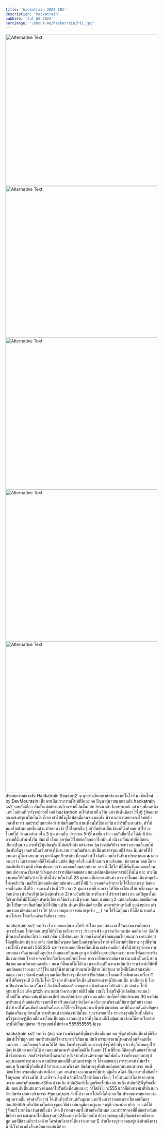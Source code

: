 ```yaml
---
title: 'hackatrain 2022 CNX'
description: 'hackatrain'
pubDate: 'Jul 08 2022'
heroImage: '/about-me/hackatrain/ht1.jpg'
---
```

<img src="/about-me/hackatrain/ht1.jpg" alt="Alternative Text" width="500" />
<img src="/about-me/hackatrain/ht2.jpg" alt="Alternative Text" width="500" />
<img src="/about-me/hackatrain/ht3.jpg" alt="Alternative Text" width="500" />
<img src="/about-me/hackatrain/ht4.jpg" alt="Alternative Text" width="500" />
<img src="/about-me/hackatrain/ht5.jpg" alt="Alternative Text" width="500" />
ประสบการณ์แข่งขัน Hackatrain Season2
ณ อุทยานวิทยาศาสตร์และเทคโนโลยี ม.เชียงใหม่
by DevMountain
เป็นการเปิดประการณ์ใหม่ที่ดีและเจอ ปัญหาวุ่นวายมากเช่นกัน
hackatrain ss2 รอบคัดเลือก
เริ่มตั้งแต่สมัครแข่งกิจกรรมนี้วันนั้นกลับ บ้านมาเข้า facebook แล้วเจอพี่คนหนึ่งแชร์ ไลฟ์สดที่กําลังจะปล่อยโจทย์ hackathon มาให้ทําภายใน1วัน แล้ววันนั้นคิดอะไรไม่รู้ รู้สึกอยากลองแข่งขําๆแพ้ไม่เป็นไร ก็เลย เข้าไปนั่งดูไลฟ์สดนั้นจนจบ และนั่ง พิจารณาความยากของโจทย์กับเวลาที่จะ ทํา พอประเมินและคิดว่าทําทันก็เลยทัก
ชวนเพื่อนให้ไปแข่งกัน แล้วรีบปั่นงานส่วน
ตัวให้หมดรีบเข้านอนเตรียมตัวมาทําตอน เช้า (ใจโคตรเย็น )
เช้าวันถัดมาตื่นเช้ามาก็นั่งทําเลย ทําไป งงโจทย์ไป กําหนดส่งภายใน 3 ทุ่ม ตอนนั้น ประมาณ 5-6โมงเย็นกว่าๆ เจอบัคที่แก้ไม่ ได้สักที ด้วยความที่นั่งทํามาทั้งวัน สมองก็ เริ่มเบลอๆคิดไรไม่ออกก็ลุกออกไปพักแป
ปนึง
กลับมาทําอีกทีตอนเกือบๆ1ทุ่ม จน กระทั่ง2ทุ่มนิดๆก็แก้ได้เลยรีบส่ง แล้วมารอ ลุ้นว่าจะติดรึป่าว ระหว่างรอผลก็แอบไป ส่องทีมอื่นๆ เจอทําเป็นเว็บสวยๆใช้งานง่าย
ส่วนทีมตัวเองทําเป็นหน้าดําๆแบบปี1 ต้อง
พิมพ์คําสั่งใช้งานเอา ดูใช้งานยากมากๆ เลยนั่งคุยปรึกษากับเพื่อนแล้วทําใจนิดนึง
จนถึงวันที่เพจประกาศผล ♣ ผลออก
มาว่า ได้เข้ารอบต่อก็ดีใจนิดนึง แต่ติด ปัญหาคือไปแข่งไกลมาก และติดสอบ ปลายภาค ตอนนั้นจะสละสิทธิ์แล้ว แต่มี เพื่อนทักมาบอกว่า ลองขอเลื่อนสอบปลาย
ภาคเผื่อได้ไป
ทีนี้ก็เริ่มขั้นตอนขอเลื่อนสอบปลายภาค เริ่มจากส่งอีเมลหาอาจารย์ติดต่อขอสอบ ย้อนหลังแต่ติดต่ออาจารย์ยังไม่ได้ และ
ทางทีมงานบอกให้ยืนยันว่าจะไปหรือไม่
ภายในวันที่ 23 ตุลาคม ก็เลยลองเดินหา อาจารย์ในมอ เดินหาทุกวันไม่เจอสักวัน เมลก็ยังไม่ตอบติดต่อทุกช่องทางแต่ยังไม่มี วี่แววเลยคิดว่าน่าจะไม่ได้ไปละเพราะ ติดต่อขอเลื่อนสอบไม่ได้ :
จนกระทั่งวันที่ 22 เวลา 2 ทุ่มอาจารย์ก็ ตอบว่า ให้ไปแข่งได้แต่ให้ทําเรื่องขอสอบ ย้อนด้วย (ทําเรื่องก็วุ่นนิดนึงเดินทั่วมอ 3) และยืนยันกับทางทีมงานไปว่าจะเข้าแข่ง
ต่อ
แต่ปัญหาใหม่ก็เข้ามาคือไม่มีโน๊ตบุ๊ค สําหรับไปแข่งก็คิดว่างานนี้จุกแบบล้มละ ลายแน่ๆ 2 แต่ลองติดต่อมอขอยืมก่อน เดินไปยืมหลายที่แต่ที่มอไม่มีให้ยืม แต่วัน นั้นคนที่ติดต่อด้วยเป็น อาจารย์ท่านหนึ่งที่ คุยด้วยบ่อย เค้าเลยจะลองติดต่อภาควิชา ให้ (ต้องขอบคุณอาจารย์มากๆครับ __ ) จน ได้โน๊ตบุ๊คมา ทีนี้ก็สามารถเดินทางไปแข่ง ได้เหลือแค่รอวันที่แข่ง less


hackatrain ss2 รอบชิง
เริ่มจากออกเดินทางไปหัวลําโพง ออก ก่อนเวลาไว้พอสมควรเผื่อหลงเพราะไม่เคย
ไปมาก่อน สรุปไปถึงไวมากนั่งรอยาวๆ
ประมาณ4ชม.กว่าจะถึงเวลานัด พอถึงเวลา นัดก็มีพี่ทีมงานโทรเรียกไปช่วยขนข้าวขึ้น
รถไฟก่อนเลย S
ก่อนขึ้นรถไฟซื้อขนมตุนไปเยอะมาก
เพราะคิดว่าได้อยู่ยันเช้าแน่ๆ และมาถึง ก่อนทีมอื่นๆเลยเลือกนั่งหน้าๆเผื่องงโจทย์ จะได้ถามพี่ๆทีมงาน สรุปพี่ๆทีมงานไปนั่ง
ด้านหลัง 555555
ระหว่างรอรถออกก็เจอพี่คนนึงมาแข่ง
คนเดียว นั่งที่นั่งข้างๆ ด้วยความอยากลอง หัดชวนคนอื่นคุยบ้าง ก็เลยลองทักชวนคุย ดู แล้วก็นั่งคุยยาวยันงานจบ พอรถไฟออกทางพี่ๆทีมงานปล่อย
โจทย์ พอเจอโทย์ก็เครียดเลยโจทย์โคตร ยาก เปลี่ยนความคิดจากจะมาแข่งเป็นหนี สอบปลายภาคมาเที่ยวแทนละกัน - ขนม ที่ซื้อมาก็ไม่ได้กิน เพราะมัวแต่ปั่นงานจนลืม
หิว
ระหว่างทําก็มีพี่ที่เคยทักคอยช่วยแนะ
นําวิธีให้ แล้วก็นั่งทํานอนทําบนรถไฟที่ส่าย ไปส่ายมา รถไฟที่เน็ตพร้อมจะดับตลอด เวลา : ต้องนั่งรอสัญญาณเน็ตเป็นช่วงๆ เพื่อจะหาวิธีแก้บัคและโหลดเครื่องมือมาลง
เครื่อง C
ทําไปเรื่อยๆจนตี 3 เริ่มไม่ไหว 5) เลย พักเบรคให้เพื่อนช่วยต่อแล้วหนีไปนอน ตื่น มาเกือบๆ 6 โมงมาปั่นต่อจนถึงเวลา7โมง ก็ ถึงเชียงใหม่และต้องหยุดทํา แล้วเดินทาง ไปกินข้าวเช้า ต่อด้วยไปที่ อุทยานที่ มช.เพื่อ pitch งาน
และแล้วความวุ่นวายก็เริ่มขึ้น งานยัง ไม่เสร็จดี(เหลืออีกเยอะเลย ) สไลด์ก็ไม่ พร้อม แต่มาถึงสถานที่พรีเซนต์เรียบร้อย แล้ว และเหลือเวลาก็เหลืออีกประมาณ 30
นาทีก่อนพรีเซนต์ ก็เลยต้องรีบวางบทที่จะ พรีเซนต์แล้วทําสไลด์
พอถึงเวลาพรีเซนต์ก็มีการสุ่มทีมนํา เสนอทั่วไป แต่ไม่โดนทีมตัวเองเป็นทีมแร กก็ดีใจจะได้ดูแนวทางพี่ๆพรีเซนต์ก่อน แต่พี่ทีมแรกดันเกิดปัญหาขัดข้องเรื่อง
อุปกรณ์ในการพรีเซนต์ เลยต้องจับทีมใหม่ ระหว่างรอแก้ไข ระหว่างสุ่มทีมใหม่ใจก็เต้น
หวี่วๆแปลกๆรู้สึกเหมือนจะโดนเป็นกลุ่ม แรกแน่ๆ) แล้วพี่ๆทีมงานก็เริ่มสุ่มแบบ เขียนโค๊ดเอาโคตรเท่ สรุปได้เป็นกลุ่มแรก จริงๆแบบยังไม่พร้อม 555555555 less


hackatrain ss2 รอบชิง (ต่อ)
ระหว่างพรีเซนต์พี่ๆก็แซวเสียงลั่นเลย พอ พี่ๆเค้าบัพกันเสียงดังก็เริ่มเขินทําไรไม่ถูก
เลย พอพรีเซนต์เสร็จกรรมการก็เริ่มถาม ทันที กรรมการถามโหดมากโดนจี้จุดเหงื่อ แตกเลย .. แต่ก็ตอบแล้วผ่านไปได้ ก่อน ขึ้นพรีเซนต์ก็ถามความรู้ทั่วๆไปกับพี่ๆ แล้ว พี่ๆก็ช่วยตอบให้ค่อนข้างดีเลย และได้ใช้ ตอนตอบคําถามจริงด้วยโชคดีไม่งั้นแตก
(1ในพี่ที่ถามก็คือคนที่เคยแชร์โพสต์ที่
เริ่มการแข่ง เจอตัวจริงพี่เค้าโคตรเก่ง)
หลังจากพรีเซนต์ครบทุกทีมก็พักกิน ข้าวเที่ยงรอเวลาสรุปคะแนนและประกาศ
ผล
ตอนประกาศผลก็ตื่นเต้นเพราะลุ้นว่า
ได้ชมเชยแน่ๆ เพราะงานทําไม่เสร็จ ตอนพ รีเซนต์พี่ๆทีมอื่นทําไว้สวยงามและพรีเซนต์ กันดีมากๆ ศัพท์เทคนิคออกมาเยอะมากจน คนที่เขียนโปรแกรมเหมือนกันยังนั่งงง และ งานตัวเองออกมาสวยไม่เท่ากลุ่มอื่น สไลด์ ก็น้อยแทบไม่มีอะไรให้พูดเลย พรีเซนต์ไป
3 นาทีจาก 7นาที แล้วพิธีกรก็ไล่ลําดับมา เรื่อยๆ ใจก็เต้นละว่าไม่เข้ารอบหรอ เพราะ
เลยลําดับชมเชยมา3ทีมแล้วจนถึง
ลําดับ3ละยังไม่ถูกเรียกชื่อทีมเลย จนถึง ลําดับที่2พี่ๆเรียกชื่อทีม ตอนนั้นตื่นเต้นมาก เดินออกไปรับกับเพื่อนแบบงงๆ ว่าได้ยังไง
วะ555
แล้วก็เดินทางมาที่พัก แยกย้ายกันพัก
ผ่อนจบกิจกรรม Hackatrain
สิ่งที่ได้จากการไปครั้งนี้ก็น่าจะเป็น ประสบการณ์และความสนุกความตื่น
เต้น(ครั้งแรก) ได้เห็นพี่ๆพรีเซนต์กันดุมาก
แบบฟังแล้วว้าวเลยเพราะไม่เคยเห็นมา
ก่อน55555 หรือวิธีทําสไลด์ต่างๆและวิธีนํา เสนอดูมีความรู้มาก จนรู้สึกว่ามาผิดเวทีปะ วะ แต่ก็ได้รู้จักอะไรมากขึ้น เช่นสายนี้แม่ง โหด ถึงว่าคนจบมาไปทําอย่างกันหมด และบรรยากาศที่นี้ค่อยข้างดีเลยทีเดียว เพราะสามารถใส่เสื้อแขนขาว2ชั้นแบบ
เหงื่อไม่ออกได้
ต้องขอขอบคุณพี่ๆที่คอยช่วยเหลือและทุก
คนที่มีส่วนเกี่ยวข้องด้วย ใครอ่านถึงตรงนี้ก็คงว่างมากละ S ส่วนใครอยู่ช่วงสอบอยู่แล้วอ่านถึงตรงนี้ ตั้งใจอ่านหนังสือเหมือนอ่านอันนี้ด้วย 
